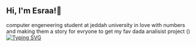 ## Hi, I'm Esraa!👋

<!--
**EsraaSamy38/EsraaSamy38** is a ✨ _special_ ✨ repository because its `README.md` (this file) appears on your GitHub profile.

Here are some ideas to get you started:

- 🔭 I’m currently working on ...
- 🌱 I’m currently learning ...
- 👯 I’m looking to collaborate on ...
- 🤔 I’m looking for help with ...
- 💬 Ask me about ...
- 📫 How to reach me: ...
- 😄 Pronouns: ...
- ⚡ Fun fact: ...
-->
computer engeneering student at jeddah university
in love with numbers and making them a story for evryone to get 
my fav dada analisist project ()
[![Typing SVG](https://readme-typing-svg.demolab.com/?lines=First+line+of+text;Second+line+of+text)](https://git.io/typing-svg)
